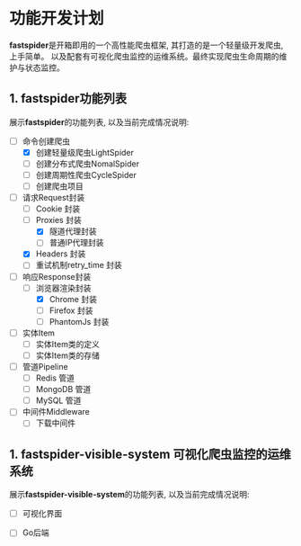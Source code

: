 # 功能开发计划

**fastspider**是开箱即用的一个高性能爬虫框架, 其打造的是一个轻量级开发爬虫, 上手简单。 以及配套有可视化爬虫监控的运维系统。最终实现爬虫生命周期的维护与状态监控。

## 1. fastspider功能列表

展示**fastspider**的功能列表, 以及当前完成情况说明:

 - [ ] 命令创建爬虫
    - [x] 创建轻量级爬虫LightSpider
    - [ ] 创建分布式爬虫NomalSpider
    - [ ] 创建周期性爬虫CycleSpider
    - [ ] 创建爬虫项目

 - [ ] 请求Request封装
    - [ ] Cookie 封装
    - [ ] Proxies 封装
        - [x] 隧道代理封装
        - [ ] 普通IP代理封装
    - [x] Headers 封装
    - [ ] 重试机制retry_time 封装

 - [ ] 响应Response封装
    - [ ] 浏览器渲染封装
        - [x] Chrome 封装
        - [ ] Firefox 封装
        - [ ] PhantomJs 封装

 - [ ] 实体Item
    - [ ] 实体Item类的定义
    - [ ] 实体Item类的存储

 - [ ] 管道Pipeline
    - [ ] Redis 管道
    - [ ] MongoDB 管道
    - [ ] MySQL 管道

 - [ ] 中间件Middleware
    - [ ] 下载中间件

## 1. fastspider-visible-system 可视化爬虫监控的运维系统

展示**fastspider-visible-system**的功能列表, 以及当前完成情况说明:

 - [ ] 可视化界面

 - [ ] Go后端

